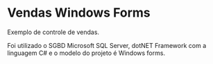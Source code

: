 # Vendas Windows Forms

Exemplo de controle de vendas.

Foi utilizado o SGBD Microsoft SQL Server, dotNET Framework com a linguagem C# e o modelo do projeto é Windows forms.
